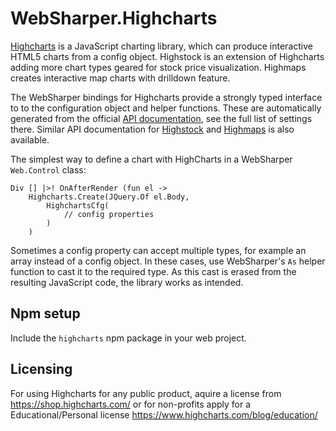 # WebSharper.Highcharts

[Highcharts][hc] is a JavaScript charting library, which can produce
interactive HTML5 charts from a config object.
Highstock is an extension of Highcharts adding more chart types geared for stock price visualization.
Highmaps creates interactive map charts with drilldown feature.

The WebSharper bindings for Highcharts provide a strongly typed interface to
to the configuration object and helper functions. These are automatically
generated from the official [API documentation][hcapi], see the full list
of settings there. Similar API documentation for [Highstock][hsapi] and 
[Highmaps][hmapi] is also available.

The simplest way to define a chart with HighCharts in a WebSharper
`Web.Control` class:


```
Div [] |>! OnAfterRender (fun el ->
    Highcharts.Create(JQuery.Of el.Body,
        HighchartsCfg(
            // config properties
        )
    )
```

Sometimes a config property can accept multiple types, for example an array instead of a config object. In these cases, use WebSharper's `As` helper
function to cast it to the required type. As this cast is erased from the
resulting JavaScript code, the library works as intended.

## Npm setup

Include the `highcharts` npm package in your web project.

## Licensing

For using Highcharts for any public product, aquire a license from https://shop.highcharts.com/ or for non-profits apply for a Educational/Personal license https://www.highcharts.com/blog/education/ 

[hc]: http://www.highcharts.com/
[hcapi]: http://api.highcharts.com/highcharts
[hsapi]: http://api.highcharts.com/highstock
[hmapi]: http://api.highcharts.com/highmaps
